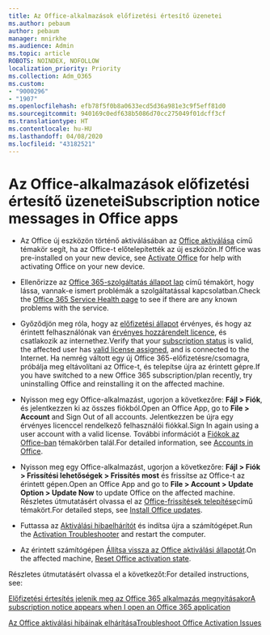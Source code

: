 ```yaml
---
title: Az Office-alkalmazások előfizetési értesítő üzenetei
ms.author: pebaum
author: pebaum
manager: mnirkhe
ms.audience: Admin
ms.topic: article
ROBOTS: NOINDEX, NOFOLLOW
localization_priority: Priority
ms.collection: Adm_O365
ms.custom:
- "9000296"
- "1907"
ms.openlocfilehash: efb78f5f0b8a0633ecd5d36a981e3c9f5eff81d0
ms.sourcegitcommit: 940169c0edf638b5086d70cc275049f01dcff3cf
ms.translationtype: HT
ms.contentlocale: hu-HU
ms.lasthandoff: 04/08/2020
ms.locfileid: "43182521"
---
```

# <a name="subscription-notice-messages-in-office-apps"></a><span data-ttu-id="032b9-102">Az Office-alkalmazások előfizetési értesítő üzenetei</span><span class="sxs-lookup"><span data-stu-id="032b9-102">Subscription notice messages in Office apps</span></span>

- <span data-ttu-id="032b9-103">Az Office új eszközön történő aktiválásában az [Office aktiválása](https://support.office.com/article/activate-office-5bd38f38-db92-448b-a982-ad170b1e187e) című témakör segít, ha az Office-t előtelepítették az új eszközön.</span><span class="sxs-lookup"><span data-stu-id="032b9-103">If Office was pre-installed on your new device, see [Activate Office](https://support.office.com/article/activate-office-5bd38f38-db92-448b-a982-ad170b1e187e) for help with activating Office on your new device.</span></span>

- <span data-ttu-id="032b9-104">Ellenőrizze az [Office 365-szolgáltatás állapot lap](https://docs.microsoft.com/office365/enterprise/view-service-health) című témakört, hogy lássa, vannak-e ismert problémák a szolgáltatással kapcsolatban.</span><span class="sxs-lookup"><span data-stu-id="032b9-104">Check the [Office 365 Service Health page](https://docs.microsoft.com/office365/enterprise/view-service-health) to see if there are any known problems with the service.</span></span>

- <span data-ttu-id="032b9-105">Győződjön meg róla, hogy az [előfizetési állapot](https://support.office.com/article/unlicensed-product-and-activation-errors-in-office-0d23d3c0-c19c-4b2f-9845-5344fedc4380#bkmk_checksubscription) érvényes, és hogy az érintett felhasználónak van [érvényes hozzárendelt licence](https://support.office.com/article/997596B5-4173-4627-B915-36ABAC6786DC?wt.mc_id=Alchemy_ClientDIA), és csatlakozik az internethez.</span><span class="sxs-lookup"><span data-stu-id="032b9-105">Verify that your [subscription status](https://support.office.com/article/unlicensed-product-and-activation-errors-in-office-0d23d3c0-c19c-4b2f-9845-5344fedc4380#bkmk_checksubscription) is valid, the affected user has [valid license assigned](https://support.office.com/article/997596B5-4173-4627-B915-36ABAC6786DC?wt.mc_id=Alchemy_ClientDIA), and is connected to the Internet.</span></span> <span data-ttu-id="032b9-106">Ha nemrég váltott egy új Office 365-előfizetésre/csomagra, próbálja meg eltávolítani az Office-t, és telepítse újra az érintett gépre.</span><span class="sxs-lookup"><span data-stu-id="032b9-106">If you have switched to a new Office 365 subscription/plan recently, try uninstalling Office and reinstalling it on the affected machine.</span></span>

- <span data-ttu-id="032b9-107">Nyisson meg egy Office-alkalmazást, ugorjon a következőre: **Fájl > Fiók**, és jelentkezzen ki az összes fiókból.</span><span class="sxs-lookup"><span data-stu-id="032b9-107">Open an Office App, go to **File > Account** and Sign Out of all accounts.</span></span> <span data-ttu-id="032b9-108">Jelentkezzen be újra egy érvényes licenccel rendelkező felhasználói fiókkal.</span><span class="sxs-lookup"><span data-stu-id="032b9-108">Sign In again using a user account with a valid license.</span></span> <span data-ttu-id="032b9-109">További információt a [Fiókok az Office-ban](https://support.office.com/article/accounts-in-office-628ea040-f265-49de-b986-be09c3ebf8a9?ui=en-US&rs=en-GB&ad=GB) témakörben talál.</span><span class="sxs-lookup"><span data-stu-id="032b9-109">For detailed information, see [Accounts in Office](https://support.office.com/article/accounts-in-office-628ea040-f265-49de-b986-be09c3ebf8a9?ui=en-US&rs=en-GB&ad=GB).</span></span>

- <span data-ttu-id="032b9-110">Nyisson meg egy Office-alkalmazást, ugorjon a következőre: **Fájl > Fiók > Frissítési lehetőségek > Frissítés most** és frissítse az Office-t az érintett gépen.</span><span class="sxs-lookup"><span data-stu-id="032b9-110">Open an Office App and go to **File > Account > Update Option > Update Now** to update Office on the affected machine.</span></span> <span data-ttu-id="032b9-111">Részletes útmutatásért olvassa el az [Office-frissítések telepítése](https://support.office.com/article/install-office-updates-2ab296f3-7f03-43a2-8e50-46de917611c5)című témakört.</span><span class="sxs-lookup"><span data-stu-id="032b9-111">For detailed steps, see [Install Office updates](https://support.office.com/article/install-office-updates-2ab296f3-7f03-43a2-8e50-46de917611c5).</span></span>

- <span data-ttu-id="032b9-112">Futtassa az [Aktiválási hibaelhárítót](https://aka.ms/SARA-OfficeActivation-Alchemy) és indítsa újra a számítógépet.</span><span class="sxs-lookup"><span data-stu-id="032b9-112">Run the [Activation Troubleshooter](https://aka.ms/SARA-OfficeActivation-Alchemy) and restart the computer.</span></span>

- <span data-ttu-id="032b9-113">Az érintett számítógépen [Állítsa vissza az Office aktiválási állapotát](https://techcommunity.microsoft.com/t5/Office-365-ProPlus/Reset-Office-365-ProPlus-activation-state/td-p/331632).</span><span class="sxs-lookup"><span data-stu-id="032b9-113">On the affected machine, [Reset Office activation state](https://techcommunity.microsoft.com/t5/Office-365-ProPlus/Reset-Office-365-ProPlus-activation-state/td-p/331632).</span></span>

<span data-ttu-id="032b9-114">Részletes útmutatásért olvassa el a következőt:</span><span class="sxs-lookup"><span data-stu-id="032b9-114">For detailed instructions, see:</span></span> 

[<span data-ttu-id="032b9-115">Előfizetési értesítés jelenik meg az Office 365 alkalmazás megnyitásakor</span><span class="sxs-lookup"><span data-stu-id="032b9-115">A subscription notice appears when I open an Office 365 application</span></span>](https://support.office.com/article/a-subscription-notice-appears-when-i-open-an-office-365-application-4cabe32c-f594-4c0e-9191-3d3ade10cceb)

[<span data-ttu-id="032b9-116">Az Office aktiválási hibáinak elhárítása</span><span class="sxs-lookup"><span data-stu-id="032b9-116">Troubleshoot Office Activation Issues</span></span>](https://support.office.com/article/unlicensed-product-and-activation-errors-in-office-0d23d3c0-c19c-4b2f-9845-5344fedc4380)

